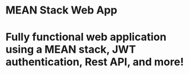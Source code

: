 # MEAN Stack Web App

# Fully functional web application using a MEAN stack, JWT authentication, Rest API, and more!
